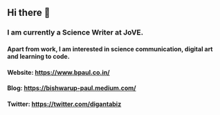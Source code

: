 ## Hi there 👋

### I am currently a Science Writer at JoVE.

#### Apart from work, I am interested in science communication, digital art and learning to code.

#### Website: https://www.bpaul.co.in/
#### Blog: https://bishwarup-paul.medium.com/
#### Twitter: https://twitter.com/digantabiz
